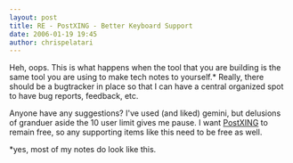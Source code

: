 ```yaml
---
layout: post
title: RE - PostXING - Better Keyboard Support
date: 2006-01-19 19:45
author: chrispelatari
---
```


<p>Heh, oops. This is what happens when the tool that you are building is the
same tool you are using to make tech notes to yourself.* Really, there should be
a bugtracker in place so that I can have a central organized spot to have bug
reports, feedback, etc.</p>
<p>Anyone have any suggestions? I've used (and liked) gemini, but delusions of
granduer aside the 10 user limit gives me pause. I want <a href="http://postxing.net">PostXING</a> to remain free, so any supporting
items like this need to be free as well.</p>
<p>*yes, most of my notes do look like this.</p>
